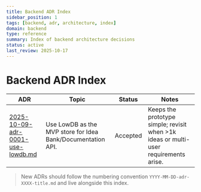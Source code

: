 ```yaml
---
title: Backend ADR Index
sidebar_position: 1
tags: [backend, adr, architecture, index]
domain: backend
type: reference
summary: Index of backend architecture decisions
status: active
last_review: 2025-10-17
---
```


# Backend ADR Index

| ADR | Topic | Status | Notes |
|-----|-------|--------|-------|
| [2025-10-09-adr-0001-use-lowdb.md](2025-10-09-adr-0001-use-lowdb.md) | Use LowDB as the MVP store for Idea Bank/Documentation API. | Accepted | Keeps the prototype simple; revisit when >1k ideas or multi-user requirements arise. |

> New ADRs should follow the numbering convention `YYYY-MM-DD-adr-XXXX-title.md` and live alongside this index.
